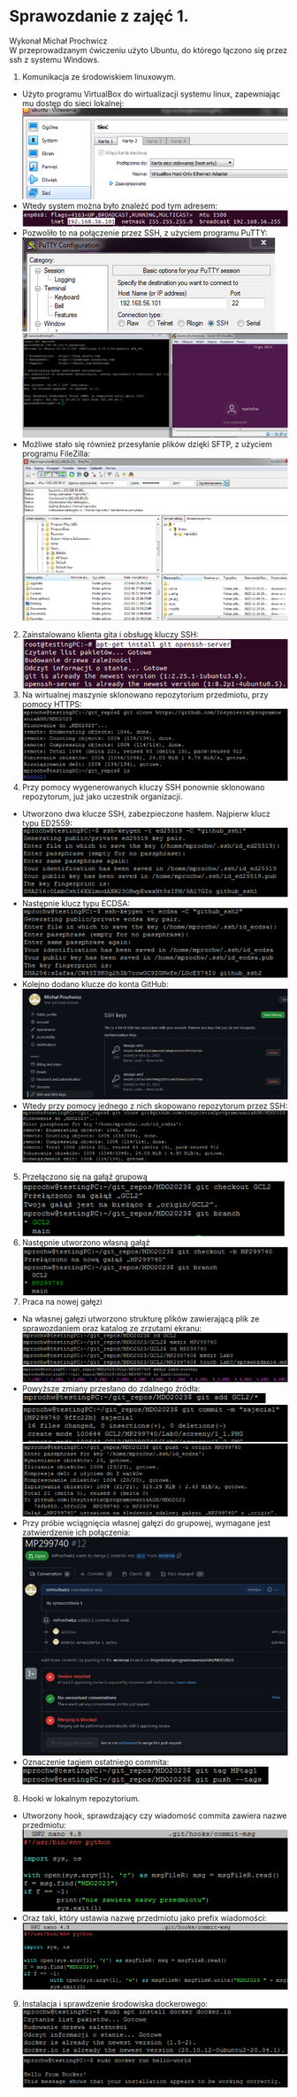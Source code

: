 ﻿# Sprawozdanie z zajęć 1.
Wykonał Michał Prochwicz \
W przeprowadzanym ćwiczeniu użyto Ubuntu, do którego łączono się przez ssh z systemu Windows.
1. Komunikacja ze środowiskiem linuxowym.
* Użyto programu VirtualBox do wirtualizacji systemu linux, zapewniając mu dostęp do sieci lokalnej:\
 ![image](screeny/1_1.PNG)
 * Wtedy system można było znaleźć pod tym adresem:\
 ![image](screeny/1_2.PNG)
 * Pozwoliło to na połączenie przez SSH, z użyciem programu PuTTY:\
 ![image](screeny/1_3.PNG)
 ![image](screeny/1_4.PNG)
  * Możliwe stało się również przesyłanie plików dzięki SFTP, z użyciem programu FileZilla:\
 ![image](screeny/1_5.PNG)
2. Zainstalowano klienta gita i obsługę kluczy SSH:\
 ![image](screeny/2.PNG)
3. Na wirtualnej maszynie sklonowano repozytorium przedmiotu, przy pomocy HTTPS:\
 ![image](screeny/3.PNG)
4. Przy pomocy wygenerowanych kluczy SSH ponownie sklonowano repozytorum, już jako uczestnik organizacji.
 * Utworzono dwa klucze SSH, zabezpieczone hasłem. Najpierw klucz typu ED2559:\
 ![image](screeny/4_1.PNG)
 * Następnie klucz typu ECDSA:\
 ![image](screeny/4_2.PNG)
 * Kolejno dodano klucze do konta GitHub:\
 ![image](screeny/4_3.PNG)
 * Wtedy przy pomocy jednego z nich skopowano repozytorum przez SSH:\
 ![image](screeny/4_4.PNG)
5. Przełączono się na gałąź grupową\
 ![image](screeny/5.PNG)
6. Następnie utworzono własną gałąź\
 ![image](screeny/6.PNG)
7. Praca na nowej gałęzi
 * Na własnej gałęzi utworzono strukturę plików zawierającą plik ze sprawozdaniem oraz katalog ze zrzutami ekranu:\
 ![image](screeny/7_1.PNG)
 ![image](screeny/7_2.PNG)
 * Powyższe zmiany przesłano do zdalnego źródła:\
 ![image](screeny/7_3.PNG) \
 ![image](screeny/7_4.PNG) \
 ![image](screeny/7_5.PNG)
 * Przy próbie wciągnięcia własnej gałęzi do grupowej, wymagane jest zatwierdzenie ich połączenia:\
 ![image](screeny/7_6.PNG)
 * Oznaczenie tagiem ostatniego commita:\
 ![image](screeny/7_7.png)
8. Hooki w lokalnym repozytorium.
 * Utworzony hook, sprawdzający czy wiadomość commita zawiera nazwe przedmiotu:\
 ![image](screeny/7_8.PNG)
 * Oraz taki, który ustawia nazwę przedmiotu jako prefix wiadomości:\
 ![image](screeny/7_9.PNG)
9. Instalacja i sprawdzenie środowiska dockerowego:\
 ![image](screeny/8.PNG)
 ![image](screeny/8_1.PNG) 
